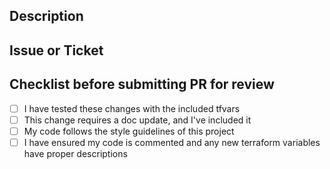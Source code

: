 ## Description

<!--- Describe your changes in detail -->
<!--- Are these changes a new behavior? What was the old vs new -->

## Issue or Ticket

<!--- There should be an issue (github issue) or Jira ticket for this work -->

<!--- Please link to the issue here: -->

<!-- Comment this out if you'd like to include more information for an easier review
## Additional Info
 -->

## Checklist before submitting PR for review

- [ ] I have tested these changes with the included tfvars
- [ ] This change requires a doc update, and I've included it
- [ ] My code follows the style guidelines of this project
- [ ] I have ensured my code is commented and any new terraform variables have proper descriptions
